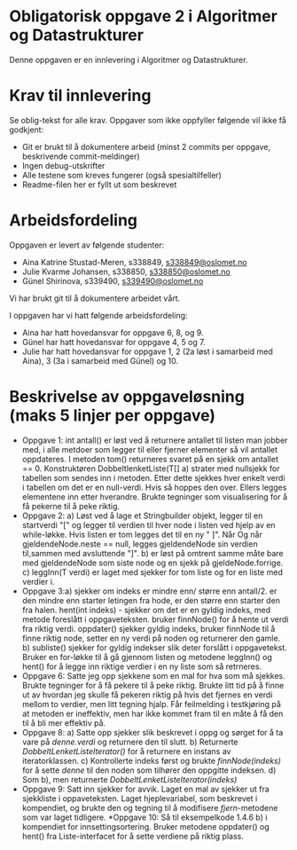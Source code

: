 # Obligatorisk oppgave 2 i Algoritmer og Datastrukturer

Denne oppgaven er en innlevering i Algoritmer og Datastrukturer. 

# Krav til innlevering

Se oblig-tekst for alle krav. Oppgaver som ikke oppfyller følgende vil ikke få godkjent:

* Git er brukt til å dokumentere arbeid (minst 2 commits per oppgave, beskrivende commit-meldinger)	
* Ingen debug-utskrifter
* Alle testene som kreves fungerer (også spesialtilfeller)
* Readme-filen her er fyllt ut som beskrevet

# Arbeidsfordeling

Oppgaven er levert av følgende studenter:
* Aina Katrine Stustad-Meren, s338849, s338849@oslomet.no
* Julie Kvarme Johansen, s338850, s338850@oslomet.no
* Günel Shirinova, s339490, s339490@oslomet.no

Vi har brukt git til å dokumentere arbeidet vårt. 

I oppgaven har vi hatt følgende arbeidsfordeling:
* Aina har hatt hovedansvar for oppgave 6, 8, og 9. 
* Günel har hatt hovedansvar for oppgave 4, 5 og 7. 
* Julie har hatt hovedansvar for oppgave 1, 2 (2a løst i samarbeid med Aina),
 3 (3a i samarbeid med Günel) og 10.  

# Beskrivelse av oppgaveløsning (maks 5 linjer per oppgave)

* Oppgave 1: int antall() er løst ved å returnere antallet til listen man jobber med, i alle metdoer som legger til eller fjerner elementer så vil antallet oppdateres.
     I metoden tom() returneres svaret på en sjekk om antallet == 0. 
     Konstruktøren DobbeltlenketListe(T[] a) strater med nullsjekk for tabellen som sendes inn i metoden. Etter dette sjekkes hver enkelt verdi i tabellen om det er en null-verdi. Hvis så hoppes den over. 
     Ellers legges elementene inn etter hverandre. Brukte tegninger som visualisering for å få pekerne til å peke riktig.  
* Oppgave 2: a) Løst ved å lage et Stringbuilder objekt, legger til en startverdi "[" og legger til verdien til hver node i listen ved hjelp av en while-løkke. Hvis listen er tom legges det til en ny " ]". Når
            Og når gjeldendeNode.neste == null, legges gjeldendeNode sin verdien til,sammen med avsluttende "]".
            b) er løst på omtrent samme måte bare med gjeldendeNode som siste node og en sjekk på gjeldeNode.forrige.
            c) leggInn(T verdi) er laget med sjekker for tom liste og for en liste med verdier i. 
* Oppgave 3:a) sjekker om indeks er mindre enn/ større enn antall/2. er den mindre enn starter letingen fra hode, er den større enn starter den fra halen. 
                hent(int indeks) - sjekker om det er en gyldig indeks, med metode foreslått i oppgaveteksten. bruker finnNode() for å hente ut verdi fra riktig verdi.
                oppdater() sjekker gyldig indeks, bruker finnNode til å finne riktig node, setter en ny verdi på noden og returnerer den gamle.
            b) subliste() sjekker for gyldig indekser slik deter forslått i oppgavetekst. Bruker en for-løkke til å gå gjennom listen og metodene leggInn() og hent() for å legge inn riktige verdier i en ny liste som så retrneres.     
* Oppgave 6: Satte jeg opp sjekkene som en mal for hva som  må sjekkes.
 Brukte tegninger for å få pekere til å peke riktig.
 Brukte litt tid på å finne ut av hvordan jeg skulle få pekeren riktig på hvis det fjernes en verdi mellom to verdier, men litt tegning hjalp.
 Får feilmelding i testkjøring på at metoden er ineffektiv, men har ikke kommet fram til en måte å få den til å bli mer effektiv på.
* Oppgave 8: a) Satte opp sjekker slik beskrevet i oppg og sørget for å ta vare på _denne.verdi_ og returnere den til slutt.
b) Returnerte _DobbeltLenketListeIterator()_ for å returnere en instans av iteratorklassen.
c) Kontrollerte indeks først og brukte _finnNode(indeks)_ for å sette _denne_ til den noden som tilhører den oppgitte indeksen.
d) Som b), men returnerte _DobbeltLenketListeIterator(indeks)_
* Oppgave 9: Satt inn sjekker for avvik. Laget en mal av sjekker ut fra sjekkliste i oppaveteksten.
Laget hjeplevariabel, som beskrevet i kompendiet, og brukte den og tegning til å modifisere _fjern_-metodene som var laget tidligere. 
*Oppgave 10: Så til eksempelkode 1.4.6 b) i kompendiet for innsettingsortering. Bruker metodene oppdater() og hent() fra Liste-interfacet for å sette verdiene på riktig plass. 

